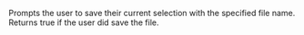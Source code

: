 Prompts the user to save their current selection with the specified file
name. Returns true if the user did save the file.